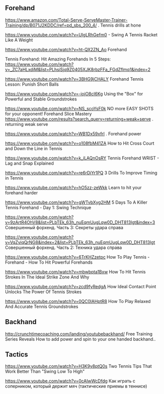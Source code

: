 ## Forehand

https://www.amazon.com/Total-Serve-ServeMaster-Trainer-Training/dp/B071J2KDDC/ref=pd_sbs_200_4/ . Tennis drills at hone

<https://www.youtube.com/watch?v=UlgLRhGefm0> - Swing A Tennis Racket Like A Weight 

<https://www.youtube.com/watch?v=ht-QX2ZN_Ao> Forehand

Tennis Forehand: Hit Amazing Forehands In 5 Steps:
<https://www.youtube.com/watch?v=_ZC7aHLxdiM&list=PLhsiSjq9Z0405XJK8rbzFFa_FGdZflmq1&index=2>

<https://www.youtube.com/watch?v=3BHG9jCHALY> Forehand Tennis Lesson: Punish Short Balls

<https://www.youtube.com/watch?v=-iojO8cI6Kg> Using the "Box" for Powerful and Stable Groundstrokes


<https://www.youtube.com/watch?v=NS_scoYsF0k> NO more EASY SHOTS for your opponent! Forehand Slice Mastery
<https://www.youtube.com/results?search_query=returning+weak+serve> . returning weak serve

<https://www.youtube.com/watch?v=WB1Dx59xfrI> . Forehand power

<https://www.youtube.com/watch?v=o108fbM41ZA> How to Hit Cross Court and Down the Line in Tennis

<https://www.youtube.com/watch?v=k_iLAQnOsRY> Tennis Forehand WRIST - Lag and Snap Explained

<https://www.youtube.com/watch?v=re6rDiYr1PQ> 3 Drills To Improve Timing in Tennis

<https://www.youtube.com/watch?v=hO5zz-zeWkk> Learn to hit your forehand harder



<https://www.youtube.com/watch?v=gWTvbXyg2HM> 5 Days To A Killer Tennis Forehand - Day 1: Swing Technique

<https://www.youtube.com/watch?v=9zArtR4OhV8&list=PLbTEk_63h_nuEqmUugLqw0D_DHT813lgt&index=3>
Совершенный форхенд. Часть 3: Секреты удара справа

<https://www.youtube.com/watch?v=VqZyiqQrNG8&index=2&list=PLbTEk_63h_nuEqmUugLqw0D_DHT813lgt>
Совершенный форхенд. Часть 2: Техника удара справа




<https://www.youtube.com/watch?v=6TrKHZzetpc> How To Play Tennis - Forehand - How To Hit Powerful Forehands

<https://www.youtube.com/watch?v=mbwbpta1Bxw> How To Hit Tennis Strokes In The Ideal Strike Zone And Why

<https://www.youtube.com/watch?v=zcd9fyRedgA> How Ideal Contact Point Unlocks The Power Of Tennis Strokes

<https://www.youtube.com/watch?v=0QC0lAHptR8> How To Play Relaxed And Accurate Tennis Groundstrokes

## Backhand

<http://crunchtimecoaching.com/landing/youtubebackhand/> Free Training Series Reveals How to add power and spin to your one handed backhand.. 

## Tactics

<https://www.youtube.com/watch?v=H3K9y8ptQ0s> Two Tennis Tips That Work Better Than "Swing Low To High"

<https://www.youtube.com/watch?v=0cAIwWcDfdg> Как играть с соперником, который держит мяч (тактические приемы в теннисе)



